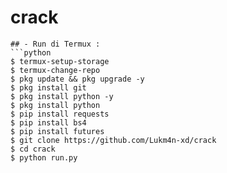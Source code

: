 # crack

```
## - Run di Termux :
```python
$ termux-setup-storage
$ termux-change-repo
$ pkg update && pkg upgrade -y
$ pkg install git
$ pkg install python -y
$ pkg install python
$ pip install requests
$ pip install bs4
$ pip install futures
$ git clone https://github.com/Lukm4n-xd/crack
$ cd crack
$ python run.py
```
